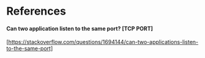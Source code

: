 # References

#### Can two application listen to the same port? [TCP PORT]

[https://stackoverflow.com/questions/1694144/can-two-applications-listen-to-the-same-port]



